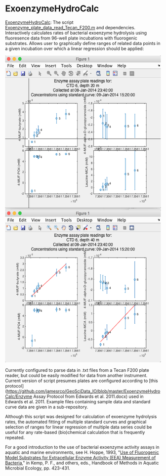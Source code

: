 # ExoenzymeHydroCalc
[ExoenzymeHydroCalc](https://github.com/jamesrco/GeoSciData_IO/blob/master/ExoenzymeHydroCalc/): The script [Exoenzyme_plate_data_read_Tecan_F200.m](https://github.com/jamesrco/GeoSciData_IO/blob/master/ExoenzymeHydroCalc/Exoenzyme_plate_data_read_Tecan_F200.m) and dependencies. Interactively calculates rates of bacterial exoenzyme hydrolysis using fluoresence data from 96-well plate incubations with fluorogenic substrates. Allows user to graphically define ranges of related data points in a given incubation over which a linear regression should be applied:

<img src="img/graphical_range_selection_1.png" alt="Graphical selection of data range" width="558" height="495">
<img src="img/graphical_range_selection_2.png" alt="Obtain linear fits" width="558" height="495">

Currently configured to parse data in .txt files from a Tecan F200 plate reader, but could be easily modified for data from another instrument. Current version of script presumes plates are configured according to [this protocol](https://github.com/jamesrco/GeoSciData_IO/blob/master/ExoenzymeHydroCalc/Enzyme Assay Protocol from Edwards et al. 2011.docx) used in Edwards et al. 2011. Example files containing sample data and standard curve data are given in a sub-repository.

Although this script was designed for calculation of exoenzyme hydrolysis rates, the automated fitting of multiple standard curves and graphical selection of ranges for linear regression of multiple data series could be useful for any rate-based (bio)chemical calculation that is frequently repeated.


For a good introduction to the use of bacterial exoenzyme activity assays in aquatic and marine environments, see H. Hoppe, 1993, "[Use of Fluorogenic Model Substrates for Extracellular Enzyme Activity (EEA) Measurement of Bacteria](http://ecosystems.mbl.edu/SES/MicrobialMethods/AssignedReadings/HoppeCh48_1983.pdf)," in Kemp, P. F., and others, eds., Handbook of Methods in Aquatic Microbial Ecology, pp. 423-431.
